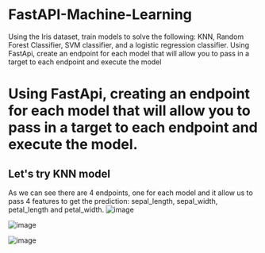 # FastAPI-Machine-Learning
Using the Iris dataset, train models to solve the following: KNN, Random Forest Classifier, SVM classifier, and a logistic regression classifier. Using FastApi, create an endpoint for each model that will allow you to pass in a target to each endpoint and execute the model
# Using FastApi, creating an endpoint for each model that will allow you to pass in a target to each endpoint and execute the model.
## Let's try KNN model 
As we can see there are 4 endpoints, one for each model and it allow us to pass 4 features to get the prediction: sepal_length, sepal_width, petal_length and petal_width.
![image](https://user-images.githubusercontent.com/86193960/222765064-bea9b842-a2eb-40a9-8c30-82c744f973b8.png)

![image](https://user-images.githubusercontent.com/86193960/222765370-6d6df634-8c41-471d-9d5a-5e03f8186be8.png)

![image](https://user-images.githubusercontent.com/86193960/222765508-de84180c-f288-4020-ae17-d98035a56806.png)
